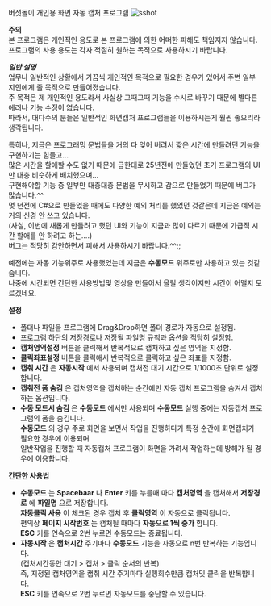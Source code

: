 ﻿버섯돌이 개인용 화면 자동 캡처 프로그램
 ![sshot](https://user-images.githubusercontent.com/8984372/120911634-ca4e8d00-c6c3-11eb-9cc7-aca8ca395f60.jpg)
   
__주의__   
본 프로그램은 개인적인 용도로 본 프로그램에 의한 어떠한 피해도 책임지지 않습니다.   
프로그램의 사용 용도는 각자 적절히 원하는 목적으로 사용하시기 바랍니다.   

___일반 설명___   
업무나 일반적인 상황에서 가끔씩 개인적인 목적으로 필요한 경우가 있어서 주변 일부 지인에게 줄 목적으로 만들어졌습니다.   
주 목적은 제 개인적인 용도라서 사실상 그때그때 기능을 수시로 바꾸기 때문에 별다른 에러나 기능 수정이 없습니다.    
따라서, 대다수의 분들은 일반적인 화면캡처 프로그램들을 이용하시는게 훨씬 좋으리라 생각됩니다.   
   
특히나, 지금은 프로그래밍 문법들을 거의 다 잊어 버려서 짧은 시간에 만들려던 기능을 구현하기는 힘들고...   
많은 시간을 할애할 수도 없기 때문에 급한대로 25년전에 만들었던 초기 프로그램의 UI만 대충 비슷하게 배치했으며...   
구현해야할 기능 중 일부만 대충대충 문법을 무시하고 감으로 만들었기 때문에 버그가 많습니다.*^^*   
몇 년전에 C#으로 만들었을 때에도 다양한 예외 처리를 했었던 것같은데 지금은 예외는 거의 신경 안 쓰고 있습니다.   
(사실, 이번에 새롭게 만들려고 했던 UI와 기능이 지금과 많이 다르기 때문에 가급적 시간 할애를 안 하려고 하는....)   
버그는 적당히 감안하면서 피해서 사용하시기 바랍니다.^^;;   
   
  예전에는 자동 기능위주로 사용했었는데 지금은 __수동모드__ 위주로만 사용하고 있는 것같습니다.   
나중에 시간되면 간단한 사용방법및 영상을 만들어서 올릴 생각이지만 시간이 어떨지 모르겠네요.   
   
   
__설정__
- 폴더나 파일을 프로그램에 Drag&Drop하면 폴더 경로가 자동으로 설정됨.
- 프로그램 하단의 저장경로나 저장될 파일명 규칙과 옵션을 적당히 설정함.
- __캡처영역설정__ 버튼을 클릭해서 반복적으로 캡처하고 싶은 영역을 지정함.
- __클릭좌표설정__ 버튼을 클릭해서 반복적으로 클릭하고 싶은 좌표를 지정함.
- __캡춰 시간__ 은 __자동시작__ 에서 사용되며 캡처전 대기 시간으로 1/1000초 단위로 설정합니다.
- __캡춰전 폼 숨김__ 은 캡처영역을 캡처하는 순간에만 자동 캡처 프로그램을 숨겨서 캡처하는 옵션입니다.
- __수동 모드시 숨김__ 은 __수동모드__ 에서만 사용되며 __수동모드__ 실행 중에는 자동캡처 프로그램의 폼을 숨깁니다.<br>
  __수동모드__ 의 경우 주로 화면을 보면서 작업을 진행하다가 특정 순간에 화면캡처가 필요한 경우에 이용되며<br>
  일반작업을 진행할 때 자동캡처 프로그램이 화면을 가려서 작업하는데 방해가 될 경우에 이용합니다.

__간단한 사용법__
- __수동모드__ 는 __Spacebaar__ 나 __Enter__ 키를 누를때 마다 __캡처영역__ 을 캡처해서 __저장경로__ 에 __파일명__ 으로 저장합니다.<br>
  __자동클릭 사용__ 이 체크된 경우 캡처 후 __클릭영역__ 이 자동으로 클릭됩니다.<br>
  편의상 __페이지 시작번호__ 는 캡처될 때마다 __자동으로 1씩 증가__ 합니다.<br>
   __ESC__ 키를 연속으로 2번 누르면 수동모드는 종료됩니다.
- __자동시작__ 은 __캡처시간__ 주기마다 __수동모드__ 기능을 자동으로 n번 반복하는 기능입니다.<br>
  (캡처시간동안 대기 > 캡처 > 클릭 순서의 반복) <br>
  즉, 지정된 캡처영역을 캡춰 시간 주기마다 실행회수만큼 캡처및 클릭을 반복합니다.   
  __ESC__ 키를 연속으로 2번 누르면 자동모드를 중단할 수 있습니다.

